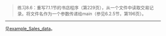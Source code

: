 > 练习8.6：重写7.1.1节的书店程序（第229页），从一个文件中读取交易记录。将文件名作为一个参数传递给main（参见6.2.5节，第196页）。

---

见[example_Sales_data](./example_Sales_data/main.cpp)。
